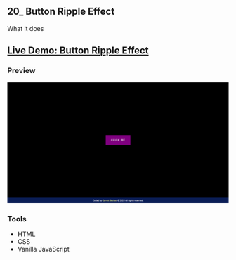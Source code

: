 ## 20_ Button Ripple Effect

What it does

## [Live Demo: Button Ripple Effect](https://20-button-ripple-effect-gdbecker.netlify.app/)

### Preview

!["HomePage"](./HomePage.png)

### Tools
- HTML
- CSS
- Vanilla JavaScript
